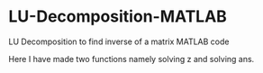 # LU-Decomposition-MATLAB
LU Decomposition to find inverse of a matrix MATLAB code

Here I have made two functions namely solving z and solving ans. 
